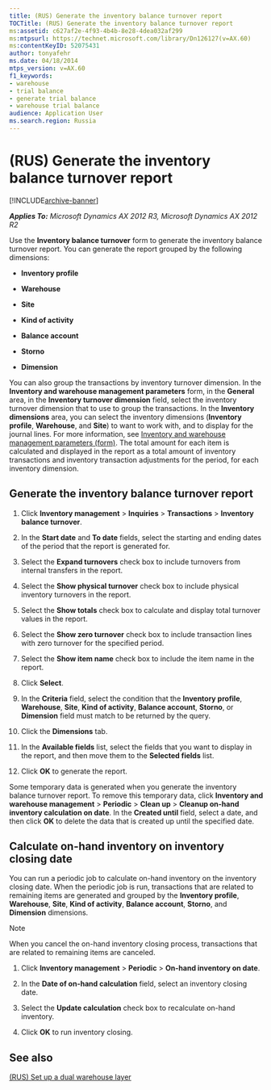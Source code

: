 ```yaml
---
title: (RUS) Generate the inventory balance turnover report
TOCTitle: (RUS) Generate the inventory balance turnover report
ms:assetid: c627af2e-4f93-4b4b-8e28-4dea032af299
ms:mtpsurl: https://technet.microsoft.com/library/Dn126127(v=AX.60)
ms:contentKeyID: 52075431
author: tonyafehr
ms.date: 04/18/2014
mtps_version: v=AX.60
f1_keywords:
- warehouse
- trial balance
- generate trial balance
- warehouse trial balance
audience: Application User
ms.search.region: Russia
---
```


# (RUS) Generate the inventory balance turnover report 


[!INCLUDE[archive-banner](includes/archive-banner.md)]


_**Applies To:** Microsoft Dynamics AX 2012 R3, Microsoft Dynamics AX 2012 R2_

Use the **Inventory balance turnover** form to generate the inventory balance turnover report. You can generate the report grouped by the following dimensions:

  - **Inventory profile**

  - **Warehouse**

  - **Site**

  - **Kind of activity**

  - **Balance account**

  - **Storno**

  - **Dimension**

You can also group the transactions by inventory turnover dimension. In the **Inventory and warehouse management parameters** form, in the **General** area, in the **Inventory turnover dimension** field, select the inventory turnover dimension that to use to group the transactions. In the **Inventory dimensions** area, you can select the inventory dimensions (**Inventory profile**, **Warehouse**, and **Site**) to want to work with, and to display for the journal lines. For more information, see [Inventory and warehouse management parameters (form)](https://technet.microsoft.com/library/aa587658\(v=ax.60\)). The total amount for each item is calculated and displayed in the report as a total amount of inventory transactions and inventory transaction adjustments for the period, for each inventory dimension.

## Generate the inventory balance turnover report

1.  Click **Inventory management** \> **Inquiries** \> **Transactions** \> **Inventory balance turnover**.

2.  In the **Start date** and **To date** fields, select the starting and ending dates of the period that the report is generated for.

3.  Select the **Expand turnovers** check box to include turnovers from internal transfers in the report.

4.  Select the **Show physical turnover** check box to include physical inventory turnovers in the report.

5.  Select the **Show totals** check box to calculate and display total turnover values in the report.

6.  Select the **Show zero turnover** check box to include transaction lines with zero turnover for the specified period.

7.  Select the **Show item name** check box to include the item name in the report.

8.  Click **Select**.

9.  In the **Criteria** field, select the condition that the **Inventory profile**, **Warehouse**, **Site**, **Kind of activity**, **Balance account**, **Storno**, or **Dimension** field must match to be returned by the query.

10. Click the **Dimensions** tab.

11. In the **Available fields** list, select the fields that you want to display in the report, and then move them to the **Selected fields** list.

12. Click **OK** to generate the report.

Some temporary data is generated when you generate the inventory balance turnover report. To remove this temporary data, click **Inventory and warehouse management** \> **Periodic** \> **Clean up** \> **Cleanup on-hand inventory calculation on date**. In the **Created until** field, select a date, and then click **OK** to delete the data that is created up until the specified date.

## Calculate on-hand inventory on inventory closing date

You can run a periodic job to calculate on-hand inventory on the inventory closing date. When the periodic job is run, transactions that are related to remaining items are generated and grouped by the **Inventory profile**, **Warehouse**, **Site**, **Kind of activity**, **Balance account**, **Storno**, and **Dimension** dimensions.


> [!NOTE]
> <P>When you cancel the on-hand inventory closing process, transactions that are related to remaining items are canceled.</P>



1.  Click **Inventory management** \> **Periodic** \> **On-hand inventory on date**.

2.  In the **Date of on-hand calculation** field, select an inventory closing date.

3.  Select the **Update calculation** check box to recalculate on-hand inventory.

4.  Click **OK** to run inventory closing.

## See also

[(RUS) Set up a dual warehouse layer](rus-set-up-a-dual-warehouse-layer.md)

  


